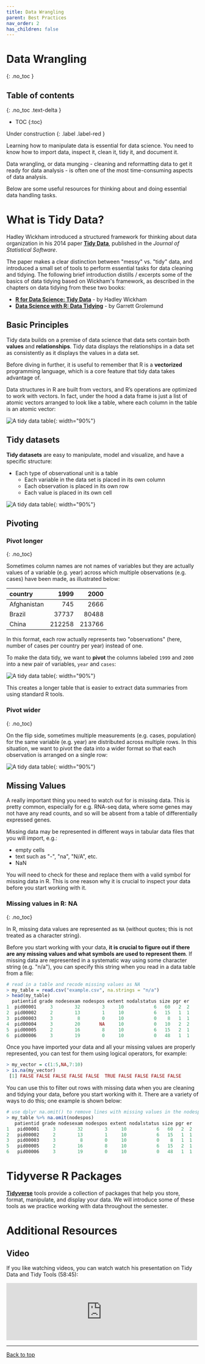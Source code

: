 ```yaml
---
title: Data Wrangling
parent: Best Practices
nav_order: 2
has_children: false
---
```


# Data Wrangling
{: .no_toc }


## Table of contents
{: .no_toc .text-delta }

- TOC
{:toc}

Under construction
{: .label .label-red }


Learning how to manipulate data is essential for data science. You need to know how to import data, inspect it, clean it, tidy it, and document it.

Data wrangling, or data munging - cleaning and reformatting data to get it ready for data analysis - is often one of the most time-consuming aspects of data analysis.

Below are some useful resources for thinking about and doing essential data handling tasks.


# What is Tidy Data?

Hadley Wickham introduced a structured framework for thinking about data organization in his 2014 paper [**Tidy Data**](https://vita.had.co.nz/papers/tidy-data.html), published in the _Journal of Statistical Software_.

The paper makes a clear distinction between "messy" vs. "tidy" data, and introduced a small set of tools to perform essential tasks for data cleaning and tidying. The following brief introduction distills / excerpts some of the basics of data tidying based on Wickham's framework, as described in the chapters on data tidying from these two books:

+ [**R for Data Science: Tidy Data**](https://garrettgman.github.io/tidying/) - by Hadley Wickham
+ [**Data Science with R: Data Tidying**](https://garrettgman.github.io/tidying/) - by Garrett Grolemund


## Basic Principles

Tidy data builds on a premise of data science that data sets contain both **values** and **relationships**. Tidy data displays the relationships in a data set as consistently as it displays the values in a data set.

Before diving in further, it is useful to remember that R is a **vectorized** programming language, which is a core feature that tidy data takes advantage of.

Data structures in R are built from vectors, and R’s operations are optimized to work with vectors. In fact, under the hood a data frame is just a list of atomic vectors arranged to look like a table, where each column in the table is an atomic vector:

![A tidy data table](images/tidy-2.png){: width="90%"}


## Tidy datasets

**Tidy datasets** are easy to manipulate, model and visualize, and have a specific structure:

+ Each type of observational unit is a table
  + Each variable in the data set is placed in its own column
  + Each observation is placed in its own row
  + Each value is placed in its own cell

![A tidy data table](images/tidy-4.png){: width="90%"}


## Pivoting

### Pivot longer
{: .no_toc}

Sometimes column names are not names of variables but they are actually values of a variable (e.g. year) across which multiple observations (e.g. cases) have been made, as illustrated below:

| country     |   1999 |   2000 |
|:------------|-------:|-------:|
| Afghanistan |    745 |   2666 |
| Brazil      |  37737 |  80488 |
| China       | 212258 | 213766 |

In this format, each row actually represents two "observations" (here, number of cases per country per year) instead of one.

To make the data tidy, we want to **pivot**  the columns labeled `1999` and `2000` into a new pair of variables, `year` and `cases`:

![A tidy data table](images/tidy-9.png){: width="90%"}

This creates a longer table that is easier to extract data summaries from using standard R tools.

### Pivot wider
{: .no_toc}

On the flip side, sometimes multiple measurements (e.g. cases, population) for the same variable (e.g. year) are distributed across multiple rows. In this situation, we want to pivot the data into a wider format so that each observation is arranged on a single row:

![A tidy data table](images/tidy-8.png){: width="90%"}


## Missing Values

A really important thing you need to watch out for is missing data. This is pretty common, especially for e.g. RNA-seq data, where some genes may not have any read counts, and so will be absent from a table of differentially expressed genes.

Missing data may be represented in different ways in tabular data files that you will import, e.g.:

+ empty cells
+ text such as "-", "na", "N/A", etc.
+ NaN

You will need to check for these and replace them with a valid symbol for missing data in R. This is one reason why it is crucial to inspect your data before you start working with it.


### Missing values in R: NA
{: .no_toc}

In R, missing data values are represented as `NA` (without quotes; this is not treated as a character string).

Before you start working with your data, **it is crucial to figure out if there are any missing values and what symbols are used to represent them**. If missing data are represented in a systematic way using some character string (e.g. "n/a"), you can specify this string when you read in a data table from a file:

``` r
# read in a table and recode missing values as NA
> my_table = read.csv("example.csv", na.strings = "n/a")
> head(my_table)
  patientid grade nodesexam nodespos extent nodalstatus size pgr er
1  pid00001     3        32        3     10           6   60   2  2
2  pid00002     2        13        1     10           6   15   1  1
3  pid00003     3         8        0     10           0    8   1  1
4  pid00004     3        20       NA     10           0   10   2  2
5  pid00005     2        16        8     10           6   15   2  1
6  pid00006     3        19        0     10           0   48   1  1
```

Once you have imported your data and all your missing values are properly represented, you can test for them using logical operators, for example:

```r
> my_vector = c(1:5,NA,7:10)
> is.na(my_vector)
 [1] FALSE FALSE FALSE FALSE FALSE  TRUE FALSE FALSE FALSE FALSE
```

You can use this to filter out rows with missing data when you are cleaning and tidying your data, before you start working with it. There are a variety of ways to do this; one example is shown below:

``` r
# use dplyr na.omit() to remove lines with missing values in the nodespos colum
> my_table %>% na.omit(nodespos)
   patientid grade nodesexam nodespos extent nodalstatus size pgr er
1   pid00001     3        32        3     10           6   60   2  2
2   pid00002     2        13        1     10           6   15   1  1
3   pid00003     3         8        0     10           0    8   1  1
5   pid00005     2        16        8     10           6   15   2  1
6   pid00006     3        19        0     10           0   48   1  1
```


# Tidyverse R Packages

[**Tidyverse**](http://www.tidyverse.org) tools provide a collection of packages that help you store, format, manipulate, and display your data. We will introduce some of these tools as we practice working with data throughout the semester.


# Additional Resources

## Video

If you like watching videos, you can watch watch his presentation on Tidy Data and Tidy Tools (58:45):

<iframe src="https://player.vimeo.com/video/33727555?h=a4e09bea86" width="500" frameborder="0" allow="autoplay; fullscreen; picture-in-picture" allowfullscreen></iframe>

<!-- * [**Data Carpentry: Data Analysis and Visualization in R for Ecologists**](https://datacarpentry.org/R-ecology-lesson/index.html)

* [**Data Science for Psychologists**](https://bookdown.org/hneth/ds4psy/) -->

---

[Back to top](#top)
